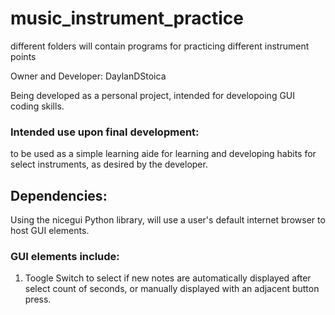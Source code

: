 # music_instrument_practice
different folders will contain programs for practicing different instrument points

Owner and Developer: DaylanDStoica

Being developed as a personal project, intended for developoing GUI coding skills.
### Intended use upon final development:
to be used as a simple learning aide for learning and developing habits for select instruments, as desired by the developer.

## Dependencies:
Using the nicegui Python library, will use a user's default internet browser to host GUI elements.

### GUI elements include:
1. Toogle Switch to select if new notes are automatically displayed after select count of seconds, or manually displayed with an adjacent button press.


